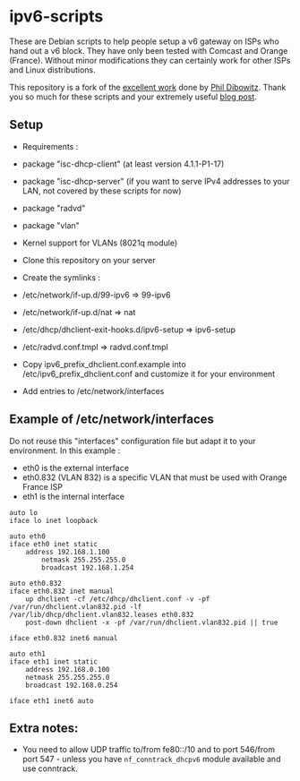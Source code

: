 # ipv6-scripts

These are Debian scripts to help people setup a v6 gateway on ISPs who hand out a v6 block. They have only been tested with Comcast and Orange (France). Without minor modifications they can certainly work for other ISPs and Linux distributions.

This repository is a fork of the [excellent work](https://github.com/jaymzh/v6-gw-scripts) done by [Phil Dibowitz](https://github.com/jaymzh). Thank you so much for these scripts and your extremely useful [blog post](https://www.phildev.net/phil/blog/?p=308).

## Setup

* Requirements : 
 * package "isc-dhcp-client" (at least version 4.1.1-P1-17)
 * package "isc-dhcp-server" (if you want to serve IPv4 addresses to your LAN, not covered by these scripts for now)
 * package "radvd"
 * package "vlan"
 * Kernel support for VLANs (8021q module) 

* Clone this repository on your server

* Create the symlinks :
 * /etc/network/if-up.d/99-ipv6 => 99-ipv6
 * /etc/network/if-up.d/nat => nat
 * /etc/dhcp/dhclient-exit-hooks.d/ipv6-setup => ipv6-setup
 * /etc/radvd.conf.tmpl => radvd.conf.tmpl

* Copy ipv6_prefix_dhclient.conf.example into /etc/ipv6_prefix_dhclient.conf and customize it for your environment

* Add entries to /etc/network/interfaces

## Example of /etc/network/interfaces

Do not reuse this "interfaces" configuration file but adapt it to your environment.
In this example :
* eth0 is the external interface
* eth0.832 (VLAN 832) is a specific VLAN that must be used with Orange France ISP
* eth1 is the internal interface

```
auto lo
iface lo inet loopback

auto eth0
iface eth0 inet static
	address 192.168.1.100
        netmask 255.255.255.0
        broadcast 192.168.1.254

auto eth0.832
iface eth0.832 inet manual
	up dhclient -cf /etc/dhcp/dhclient.conf -v -pf /var/run/dhclient.vlan832.pid -lf /var/lib/dhcp/dhclient.vlan832.leases eth0.832
	post-down dhclient -x -pf /var/run/dhclient.vlan832.pid || true

iface eth0.832 inet6 manual

auto eth1
iface eth1 inet static
	address 192.168.0.100
	netmask	255.255.255.0
	broadcast 192.168.0.254

iface eth1 inet6 auto
```

## Extra notes:

* You need to allow UDP traffic to/from fe80::/10 and to port 546/from port 547 - unless you have `nf_conntrack_dhcpv6` module available and use conntrack.
